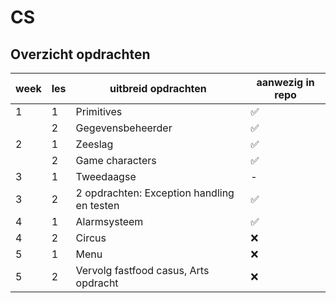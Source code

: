 # CS


## Overzicht opdrachten

| week | les | uitbreid opdrachten                        | aanwezig in repo |
|------|-----|--------------------------------------------|------------------|
| 1    | 1   | Primitives                                 | ✅                |
|      | 2   | Gegevensbeheerder                          | ✅                |
| 2    | 1   | Zeeslag                                    | ✅                |
|      | 2   | Game characters                            | ✅                |
| 3    | 1   | Tweedaagse                                 | -                |
| 3    | 2   | 2 opdrachten: Exception handling en testen | ✅                |
| 4    | 1   | Alarmsysteem                               | ✅                |
| 4    | 2   | Circus                                     | ❌                |
| 5    | 1   | Menu                                       | ❌                |
| 5    | 2   | Vervolg fastfood casus, Arts opdracht      | ❌                |